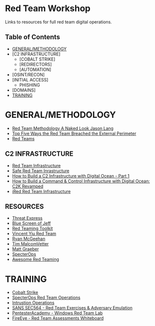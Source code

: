 Red Team Workshop
======
Links to resources for full red team digital operations.

## Table of Contents
- [GENERAL/METHODOLOGY](#general/methodology) 
- [C2 INFRASTRUCTURE] 
  - [COBALT STRIKE]
  - [REDIRECTORS]
  - [AUTOMATION]
- [OSINT/RECON]
- [INITIAL ACCESS]
  - PHISHING
- [DOMAINS]
- [TRAINING](#training)

# GENERAL/METHODOLOGY
* [Red Team Methodology A Naked Look Jason Lang](https://www.youtube.com/watch?v=kf829-tm0VM)
* [Top Five Ways the Red Team Breached the External Perimeter](https://medium.com/@adam.toscher/top-five-ways-the-red-team-breached-the-external-perimeter-262f99dc9d17)
* [Red Teams](https://medium.com/starting-up-security/red-teams-6faa8d95f602)



## C2 INFRASTRUCTURE
* [Red Team Infrastructure](https://github.com/bluscreenofjeff/Red-Team-Infrastructure-Wiki#domains)
* [Safe Red Team Inrastructure](https://medium.com/@malcomvetter/safe-red-team-infrastructure-c5d6a0f13fac)
* [How to Build a C2 Infrastructure with Digital Ocean - Part 1](https://www.blackhillsinfosec.com/build-c2-infrastructure-digital-ocean-part-1/)
* [How to Build a Command & Control Infrastructure with Digital Ocean: C2K Revamped](https://www.blackhillsinfosec.com/how-to-build-a-command-control-infrastructure-with-digital-ocean-c2k-revamped/)
* [iRed Red Team Infrastructure](https://ired.team/offensive-security/red-team-infrastructure)

## RESOURCES
* [Threat Express](https://threatexpress.com/)
* [Blue Screen of Jeff](https://bluescreenofjeff.com/)
* [Red Teaming Toolkit](https://github.com/infosecn1nja/Red-Teaming-Toolkit)
* [Vincent Yiu Red Team](https://medium.com/@adam.toscher/top-five-ways-the-red-team-breached-the-external-perimeter-262f99dc9d17)
* [Ryan McGeehan](https://medium.com/@magoo)
* [Tim MalcomVetter](https://medium.com/@malcomvetter)
* [Matt Graeber](https://posts.specterops.io/@mattifestation)
* [SpecterOps](https://posts.specterops.io/)
* [Awesome Red Teaming](https://github.com/yeyintminthuhtut/Awesome-Red-Teaming)

# TRAINING
* [Cobalt Strike](https://www.cobaltstrike.com/training)
* [SpecterOps Red Team Operations](https://www.specterops.io/how-we-help/training-offerings/adversary-tactics-red-team-operations)
* [Intrustion Operations](https://www.fortynorthsecurity.com/services/red-team-training/)
* [SANS SEC564 - Red Team Exercises & Adversary Emulation](https://www.sans.org/course/red-team-exercises-adversary-emulation)
* [PentesterAcademy - Windows Red Team Lab](https://www.pentesteracademy.com/redteamlab)
* [FireEye - Red Team Assessments Whiteboard](https://www.fireeye.com/services/red-team-assessments/red-team-operations-video-training.html)
